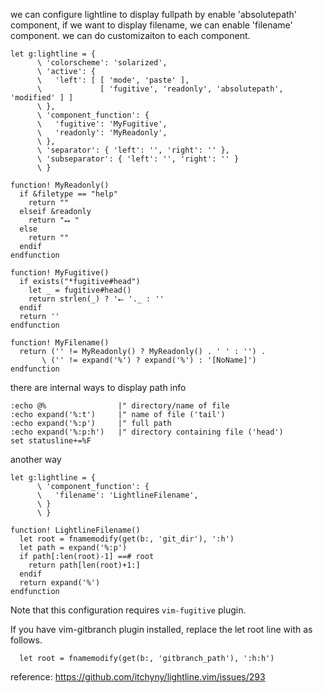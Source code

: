 we can configure lightline to display fullpath by enable 'absolutepath' component, if we want to display filename, we can enable 'filename' component. we can do customizaiton to each component.

```viml
let g:lightline = {
      \ 'colorscheme': 'solarized',
      \ 'active': {
      \   'left': [ [ 'mode', 'paste' ],
      \             [ 'fugitive', 'readonly', 'absolutepath', 'modified' ] ]
      \ },
      \ 'component_function': {
      \   'fugitive': 'MyFugitive',
      \   'readonly': 'MyReadonly',
      \ },
      \ 'separator': { 'left': '', 'right': '' },
      \ 'subseparator': { 'left': '', 'right': '' }
      \ }

function! MyReadonly()
  if &filetype == "help"
    return ""
  elseif &readonly
    return "⭤ "
  else
    return ""
  endif
endfunction

function! MyFugitive()
  if exists("*fugitive#head")
    let _ = fugitive#head()
    return strlen(_) ? '⭠ '._ : ''
  endif
  return ''
endfunction

function! MyFilename()
  return ('' != MyReadonly() ? MyReadonly() . ' ' : '') .
       \ ('' != expand('%') ? expand('%') : '[NoName]')
endfunction
```

there are internal ways to display path info

```
:echo @%                |" directory/name of file
:echo expand('%:t')     |" name of file ('tail')
:echo expand('%:p')     |" full path
:echo expand('%:p:h')   |" directory containing file ('head')
set statusline+=%F
```

another way

```
let g:lightline = {
      \ 'component_function': {
      \   'filename': 'LightlineFilename',
      \ }
      \ }

function! LightlineFilename()
  let root = fnamemodify(get(b:, 'git_dir'), ':h')
  let path = expand('%:p')
  if path[:len(root)-1] ==# root
    return path[len(root)+1:]
  endif
  return expand('%')
endfunction
```

Note that this configuration requires `vim-fugitive` plugin.

If you have vim-gitbranch plugin installed, replace the let root line with as follows.

```
  let root = fnamemodify(get(b:, 'gitbranch_path'), ':h:h')
```

reference:
https://github.com/itchyny/lightline.vim/issues/293